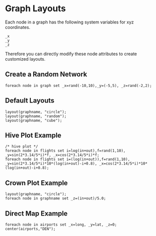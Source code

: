 # Graph Layouts

Each node in a graph has the following system variables for xyz coordinates.

```
_x
_y
_z
```

Therefore you can directly modify these node attributes to create customized layouts.

## Create a Random Network

```
foreach node in graph set _x=rand(-10,10),_y=(-5,5), _z=rand(-2,2);
```

## Default Layouts

```
layout(graphname, "circle");
layout(graphname, "random");
layout(graphname, "cube");
```

## Hive Plot Example

```
/* hive plot */
foreach node in flights set i=log(in+out),f=rand(1,10), _y=sin(2*3.14/5*i)*f, _x=cos(2*3.14/5*i)*f;
foreach node in flights set i=(log(in+out)),f=rand(1,10), _y=sin(2*3.14/5*i)*10*(log(in+out)-i+0.8), _x=cos(2*3.14/5*i)*10*(log(in+out)-i+0.8);
```

## Crown Plot Example

```
layout(graphname, "circle");
foreach node in graphname set _z=(in+out)/5.0;
```

## Direct Map Example

```
foreach node in airports set _x=long, _y=lat, _z=0;
center(airports,"DEN");
```

